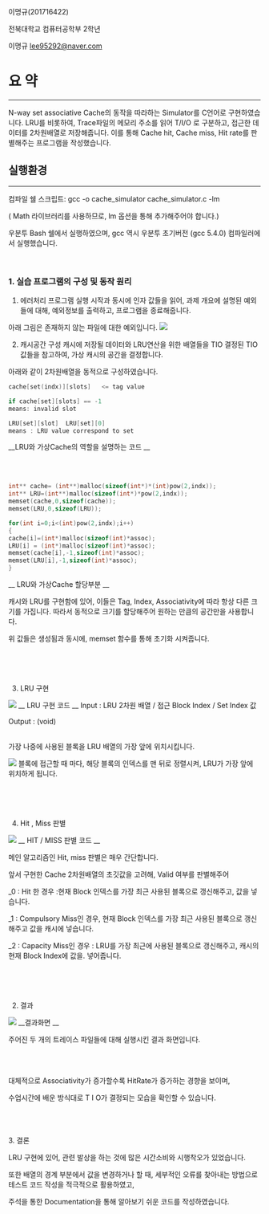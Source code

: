 이명규(201716422)

전북대학교 컴퓨터공학부 2학년

이명규 lee95292@naver.com

# 요   약
---

N-way set associative Cache의 동작을 따라하는 Simulator를 C언어로 구현하였습니다. LRU를 비롯하여, Trace파일의 메모리 주소를 읽어 T/I/O 로 구분하고, 접근한 데이터를 2차원배열로 저장해줍니다. 이를 통해 Cache hit, Cache miss, Hit rate를 판별해주는 프로그램을 작성했습니다.

## 실행환경

---

컴파일 쉘 스크립트: gcc -o cache_simulator cache_simulator.c -lm

( Math 라이브러리를 사용하므로, lm 옵션을 통해 추가해주어야 합니다.)

우분투 Bash 쉘에서 실행하였으며, gcc 역시 우분투 초기버전 (gcc 5.4.0) 컴파일러에서 실행했습니다.

 <br>
 
### 1.  실습 프로그램의 구성 및 동작 원리

1)	에러처리
프로그램 실행 시작과 동시에 인자 값들을 읽어, 과제 개요에 설명된 예외들에 대해, 예외정보를 출력하고, 프로그램을 종료해줍니다. 

아래 그림은 존재하지 않는 파일에 대한 예외입니다.
<img src="./img/err.PNG"/>

2)	캐시공간 구성
캐시에 저장될 데이터와 LRU연산을 위한 배열들을 TIO 결정된 TIO 값들을 참고하여, 가상 캐시의 공간을 결정합니다. 

아래와 같이 2차원배열을 동적으로 구성하였습니다.

```c
cache[set(indx)][slots]   <= tag value

if cache[set][slots] == -1              
means: invalid slot 

LRU[set][slot]  LRU[set][0] 
means : LRU value correspond to set
```

__LRU와 가상Cache의 역할을 설명하는 코드 __ 

<br><br>


```c
int** cache= (int**)malloc(sizeof(int*)*(int)pow(2,indx));
int** LRU=(int**)malloc(sizeof(int*)*pow(2,indx));
memset(cache,0,sizeof(cache));
memset(LRU,0,sizeof(LRU));

for(int i=0;i<(int)pow(2,indx);i++)
{
cache[i]=(int*)malloc(sizeof(int)*assoc);
LRU[i] = (int*)malloc(sizeof(int)*assoc);
memset(cache[i],-1,sizeof(int)*assoc);
memset(LRU[i],-1,sizeof(int)*assoc); 
}
```
 
 __ LRU와 가상Cache 할당부분 __

캐시와 LRU를 구현함에 있어, 이들은 Tag, Index, Associativity에 따라 항상 다른 크기를 가집니다. 따라서 동적으로 크기를 할당해주어 원하는 만큼의 공간만을 사용합니다.

위 값들은 생성됨과 동시에, memset 함수를 통해 초기화 시켜줍니다. 


<br><br><br>

3)	LRU 구현

<img src = "./img/lru.PNG"/> 
__ LRU 구현 코드 __
Input : 
LRU 2차원 배열 / 접근 Block Index / Set Index 값

Output : (void)
<br><br>

가장 나중에 사용된 블록을 LRU 배열의 가장 앞에 위치시킵니다.

<img src="./img/Untitled Diagram (1).jpg"/>
블록에 접근할 때 마다, 해당 블록의 인덱스를 맨 뒤로 정렬시켜, LRU가 가장 앞에 위치하게 됩니다.


<br><br><br>

4)	Hit , Miss 판별

 <img src="./img/hit_miss.PNG"/>
__ HIT / MISS 판별 코드 __

메인 알고리즘인 Hit, miss 판별은 매우 간단합니다.
 
앞서 구현한 Cache 2차원배열의 초깃값을 고려해, Valid 여부를 판별해주어

_0 : Hit 한 경우 :현재 Block 인덱스를 가장 최근 사용된 블록으로 갱신해주고, 값을 넣습니다.

_1 : Compulsory Miss인 경우, 현재 Block 인덱스를 가장 최근 사용된 블록으로 갱신해주고 값을 캐시에 넣습니다.

_2 : Capacity Miss인 경우 : LRU를 가장 최근에 사용된 블록으로 갱신해주고, 캐시의 현재 Block Index에 값을. 넣어줍니다.


<br><br><br>


2. 결과
 
<img src="./img/res.PNG"/>
__결과화면 __

주어진 두 개의 트레이스 파일들에 대해 실행시킨 결과 화면입니다.

<br><br>

대체적으로 Associativity가 증가할수록 HitRate가 증가하는 경향을 보이며, 

수업시간에 배운 방식대로 T I O가 결정되는 모습을 확인할 수 있습니다.

<br><br><br>
3. 결론

LRU 구현에 있어, 관련 발상을 하는 것에 많은 시간소비와 시행착오가 있었습니다.

또한 배열의 경계 부분에서 값을 변경하거나 할 때, 세부적인 오류를 찾아내는 방법으로 테스트 코드 작성을 적극적으로 활용하였고, 

주석을 통한 Documentation을 통해 알아보기 쉬운 코드를 작성하였습니다.
